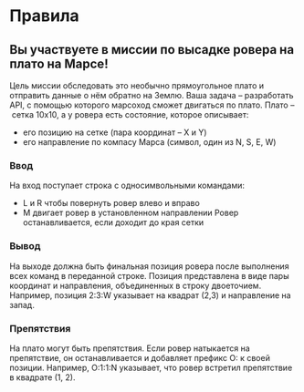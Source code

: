 # Правила

## Вы участвуете в миссии по высадке ровера на плато на Марсе!

Цель миссии обследовать это необычно прямоугольное плато и отправить данные о нём обратно на Землю. Ваша задача – разработать API, с помощью которого марсоход сможет двигаться по плато.
Плато – сетка 10x10, а у ровера есть состояние, которое описывает:

- его позицию на сетке (пара координат – X и Y)
- его направление по компасу Марса (символ, один из N, S, E, W)

### Ввод

На вход поступает строка с односимвольными командами:

- L и R чтобы повернуть ровер влево и вправо
- M двигает ровер в установленном направлении
  Ровер останавливается, если доходит до края сетки

### Вывод

На выходе должна быть финальная позиция ровера после выполнения всех команд в переданной строке. Позиция представлена в виде пары координат и направления, объединенных в строку двоеточием. Например, позиция 2:3:W указывает на квадрат (2,3) и направление на запад.

### Препятствия

На плато могут быть препятствия. Если ровер натыкается на препятствие, он останавливается и добавляет префикс O: к своей позиции. Например, O:1:1:N указывает, что ровер встретил препятствие в квадрате (1, 2).
